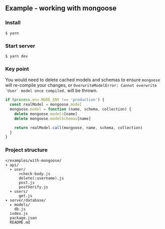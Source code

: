## Example - working with mongoose

### Install

```
$ yarn
```

### Start server

```
$ yarn dev
```

### Key point

You would need to delete cached models and schemas to ensure `mongoose` will re-compile your
changes, or ``OverwriteModelError: Cannot overwrite `User` model once compiled.`` will be thrown.

```javascript
if (process.env.NODE_ENV !== 'production') {
  const realModel = mongoose.model
  mongoose.model = function (name, schema, collection) {
    delete mongoose.models[name]
    delete mongoose.modelSchemas[name]

    return realModel.call(mongoose, name, schema, collection)
  }
}
```

### Project structure

```
</examples/with-mongoose/
▾ api/
  ▾ user/
      >check-body.js
      delete(:username).js
      post.js
      postVerify.js
  ▾ users/
      get.js
▾ server/database/
  ▸ models/
    db.js
  index.js
  package.json
  README.md
```
